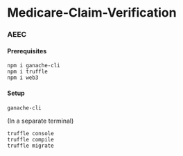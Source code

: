 # Medicare-Claim-Verification

### AEEC

#### Prerequisites
```
npm i ganache-cli
npm i truffle
npm i web3
```

#### Setup
```
ganache-cli
```
(In a separate terminal)
```
truffle console
truffle compile
truffle migrate
```

